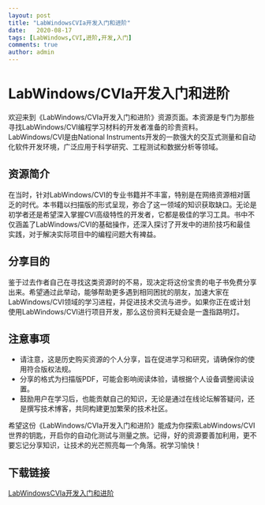 ```yaml
---
layout: post
title: "LabWindowsCVIa开发入门和进阶"
date:   2020-08-17
tags: [LabWindows,CVI,进阶,开发,入门]
comments: true
author: admin
---
```

# LabWindows/CVIa开发入门和进阶

欢迎来到《LabWindows/CVIa开发入门和进阶》资源页面。本资源是专门为那些寻找LabWindows/CVI编程学习材料的开发者准备的珍贵资料。LabWindows/CVI是由National Instruments开发的一款强大的交互式测量和自动化软件开发环境，广泛应用于科学研究、工程测试和数据分析等领域。

## 资源简介

在当时，针对LabWindows/CVI的专业书籍并不丰富，特别是在网络资源相对匮乏的时代。本书籍以扫描版的形式呈现，弥合了这一领域的知识获取缺口。无论是初学者还是希望深入掌握CVI高级特性的开发者，它都是极佳的学习工具。书中不仅涵盖了LabWindows/CVI的基础操作，还深入探讨了开发中的进阶技巧和最佳实践，对于解决实际项目中的编程问题大有裨益。

## 分享目的

鉴于过去作者自己在寻找这类资源时的不易，现决定将这份宝贵的电子书免费分享出来。希望通过此举动，能够帮助更多遇到相同困扰的朋友，加速大家在LabWindows/CVI领域的学习进程，并促进技术交流与进步。如果你正在或计划使用LabWindows/CVI进行项目开发，那么这份资料无疑会是一盏指路明灯。

## 注意事项

- 请注意，这是历史购买资源的个人分享，旨在促进学习和研究，请确保你的使用符合版权法规。
- 分享的格式为扫描版PDF，可能会影响阅读体验，请根据个人设备调整阅读设置。
- 鼓励用户在学习后，也能贡献自己的知识，无论是通过在线论坛解答疑问，还是撰写技术博客，共同构建更加繁荣的技术社区。

希望这份《LabWindows/CVIa开发入门和进阶》能成为你探索LabWindows/CVI世界的钥匙，开启你的自动化测试与测量之旅。记得，好的资源要善加利用，更不要忘记分享知识，让技术的光芒照亮每一个角落。祝学习愉快！

## 下载链接

[LabWindowsCVIa开发入门和进阶](https://pan.quark.cn/s/b4e5361c77d2)